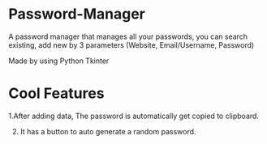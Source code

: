 # Password-Manager
A password manager that manages all your passwords, you can search existing, add new by 3 parameters (Website, Email/Username, Password)


Made by using Python Tkinter

# Cool Features
1.After adding data, The password is automatically get copied to clipboard.

2. It has a button to auto generate a random password.
